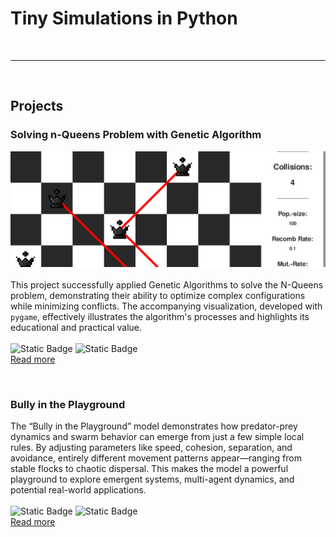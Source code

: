 # Tiny Simulations in Python

<br>

***

<br>

## Projects

### Solving n-Queens Problem with Genetic Algorithm
![Thumbnail](/assets/nqueens/pictures/8queens_banner.png)<br><br>
This project successfully applied Genetic Algorithms to solve the N-Queens problem, demonstrating their ability to optimize complex configurations while minimizing conflicts. The accompanying visualization, developed with `pygame`, effectively illustrates the algorithm's processes and highlights its educational and practical value. <br><br>
![Static Badge](https://img.shields.io/badge/Optimization-blue) ![Static Badge](https://img.shields.io/badge/Data_Visualization-blue)<br>
[Read more](/assets/nqueens/text/nqueens.html)

<br>

### Bully in the Playground
The “Bully in the Playground” model demonstrates how predator-prey dynamics and swarm behavior can emerge from just a few simple local rules. By adjusting parameters like speed, cohesion, separation, and avoidance, entirely different movement patterns appear—ranging from stable flocks to chaotic dispersal. This makes the model a powerful playground to explore emergent systems, multi-agent dynamics, and potential real-world applications.<br><br>
![Static Badge](https://img.shields.io/badge/Simulation-blue) ![Static Badge](https://img.shields.io/badge/Visualization-blue)<br>
[Read more](/assets/bully/text/bully.html)

<br>